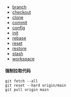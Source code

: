 - [branch](/git/branch.md)
- [checkout](/git/checkout.md)
- [clone](/git/clone.md)
- [commit](/git/commit.md)
- [config](/git/config.md)
- [init](/git/init.md)
- [rebase](/git/rebase.md)
- [reset](/git/reset.md)
- [restore](/git/restore.md)
- [stash](/git/stash.md)
- [workspace](/git/workspace.md)

#### 强制拉取代码

```
git fetch --all
git reset --hard origin/main
git pull origin main
```